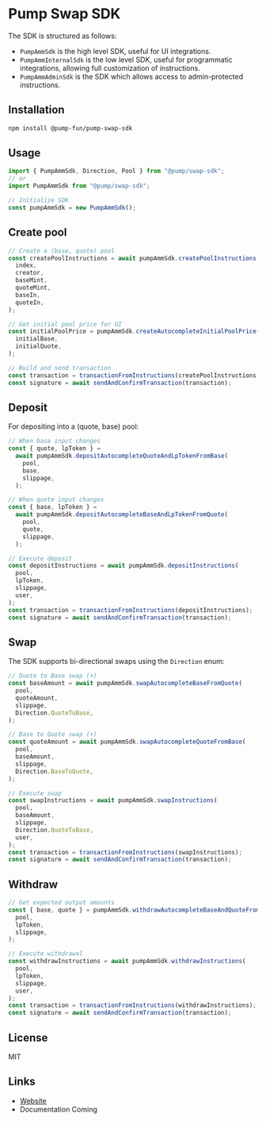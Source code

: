 # Pump Swap SDK

The SDK is structured as follows:

- `PumpAmmSdk` is the high level SDK, useful for UI integrations.
- `PumpAmmInternalSdk` is the low level SDK, useful for programmatic integrations, allowing full customization of instructions.
- `PumpAmmAdminSdk` is the SDK which allows access to admin-protected instructions.

## Installation

```bash
npm install @pump-fun/pump-swap-sdk
```

## Usage

```typescript
import { PumpAmmSdk, Direction, Pool } from "@pump/swap-sdk";
// or
import PumpAmmSdk from "@pump/swap-sdk";

// Initialize SDK
const pumpAmmSdk = new PumpAmmSdk();
```

## Create pool

```typescript
// Create a (base, quote) pool
const createPoolInstructions = await pumpAmmSdk.createPoolInstructions(
  index,
  creator,
  baseMint,
  quoteMint,
  baseIn,
  quoteIn,
);

// Get initial pool price for UI
const initialPoolPrice = pumpAmmSdk.createAutocompleteInitialPoolPrice(
  initialBase,
  initialQuote,
);

// Build and send transaction
const transaction = transactionFromInstructions(createPoolInstructions);
const signature = await sendAndConfirmTransaction(transaction);
```

## Deposit

For depositing into a (quote, base) pool:

```typescript
// When base input changes
const { quote, lpToken } =
  await pumpAmmSdk.depositAutocompleteQuoteAndLpTokenFromBase(
    pool,
    base,
    slippage,
  );

// When quote input changes
const { base, lpToken } =
  await pumpAmmSdk.depositAutocompleteBaseAndLpTokenFromQuote(
    pool,
    quote,
    slippage,
  );

// Execute deposit
const depositInstructions = await pumpAmmSdk.depositInstructions(
  pool,
  lpToken,
  slippage,
  user,
);
const transaction = transactionFromInstructions(depositInstructions);
const signature = await sendAndConfirmTransaction(transaction);
```

## Swap

The SDK supports bi-directional swaps using the `Direction` enum:

```typescript
// Quote to Base swap (⬇️)
const baseAmount = await pumpAmmSdk.swapAutocompleteBaseFromQuote(
  pool,
  quoteAmount,
  slippage,
  Direction.QuoteToBase,
);

// Base to Quote swap (⬆️)
const quoteAmount = await pumpAmmSdk.swapAutocompleteQuoteFromBase(
  pool,
  baseAmount,
  slippage,
  Direction.BaseToQuote,
);

// Execute swap
const swapInstructions = await pumpAmmSdk.swapInstructions(
  pool,
  baseAmount,
  slippage,
  Direction.QuoteToBase,
  user,
);
const transaction = transactionFromInstructions(swapInstructions);
const signature = await sendAndConfirmTransaction(transaction);
```

## Withdraw

```typescript
// Get expected output amounts
const { base, quote } = pumpAmmSdk.withdrawAutocompleteBaseAndQuoteFromLpToken(
  pool,
  lpToken,
  slippage,
);

// Execute withdrawal
const withdrawInstructions = await pumpAmmSdk.withdrawInstructions(
  pool,
  lpToken,
  slippage,
  user,
);
const transaction = transactionFromInstructions(withdrawInstructions);
const signature = await sendAndConfirmTransaction(transaction);
```

## License

MIT

## Links

- [Website](https://pump.fun)
- Documentation Coming
